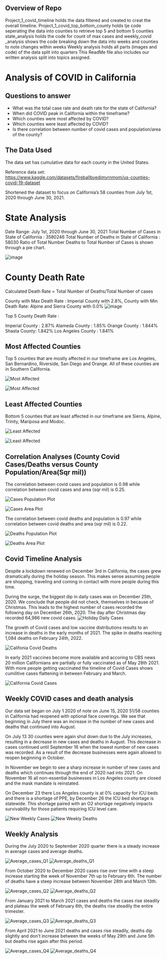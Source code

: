 ## Overview of Repo
Project_1_covid_timeline holds the data filtered and created to creat the overall timeline.
Project_1_covid_top_bottom_county holds tje code seperating the data into counties to retrieve top 5 and bottom 5 counties
state_analysis holds the code for count of max cases and
weekly_covid _analysis shows the code breaking down the data into weeks and counties to note changes within weeks
Weekly analysis holds all parts (images and code) of the data split into quarters
This ReadMe file also includes our written analysis split into topics assigned.


# Analysis  of COVID in California

## Questions to answer

* What was the total case rate and death rate for the state of California?
* When did COVID peak in California within the timeframe?
* Which counties were most  affected by COVID?
* Which counties were least affected by COVID?
* Is there correlation between number of covid cases and population/area of the county?

## The Data Used

The data set has  cumulative data for each county in the United States.

Reference data set: https://www.kaggle.com/datasets/fireballbyedimyrnmom/us-counties-covid-19-dataset 

Shortened the dataset to focus on  California’s 58 counties from July 1st, 2020 through June 30, 2021.

# State Analysis

Date Range: July 1st, 2020 through June 30, 2021
Total Number of Cases in State of California  : 3580246
Total Number of Deaths in State of California  : 58030
Ratio of Total Number Deaths to Total Number of Cases is shown through a pie chart.

![image](https://user-images.githubusercontent.com/113163234/204974639-ba8c72eb-1ae5-4f9f-9958-2a0aca3367f6.png)

# County Death Rate

Calculated Death Rate = Total Number of Deaths/Total Number of cases

County with Max Death Rate : Imperial County with 2.8%,
County with Min Death Rate: Alpine and Sierra County with 0.0% 
![image](https://user-images.githubusercontent.com/113163234/204974877-24216963-252e-4efe-afa3-113f5bb5de68.png)

Top 5 County Death Rate :

Imperial County : 2.87%
Alameda County : 1.85%
Orange County : 1.844%
Shasta County: 1.842%
Los Angeles County : 1.841%

## Most Affected Counties

Top 5 counties that are mostly affected in our timeframe are Los Angeles, San Bernardino, Riverside, San Diego and Orange. All of these counties are in Southern California.

![Most Affected](./images/top_counties_cases.png)

![Most Affected](./images/top_counties_deaths.png)

## Least Affected Counties

Bottom 5 counties that are least affected in our timeframe are Sierra, Alpine, Trinity, Mariposa and Modoc.

![Least Affected](./images/bottom_counties_cases.png)

![Least Affected](./images/bottom_counties_deaths.png)

## Correlation Analyses (County Covid Cases/Deaths versus County Population/Area(Sqr mil))

The correlation between covid cases and population is 0.98 while correlation between covid cases and area (sqr mil) is 0.25.

![Cases Population Plot](./images/plot_cases_population.png)

![Cases Area Plot](./images/plot_cases_area.png)

The correlation between covid deaths and population is 0.97 while correlation between covid deaths and area (sqr mil) is 0.22.

![Deaths Population Plot](./images/plot_deaths_population.png)

![Deaths Area Plot](./images/plot_deaths_area.png)

## Covid Timeline Analysis
Despite a lockdown renewed on December 3rd in California, the cases grew dramatically during the holiday season. This makes sense assuming people are shopping, traveling and coming in contact with more people during this time.

During the surge, the biggest dip in daily cases was on December 25th, 2020. We conclude that people did not check, themselves in  because of Christmas. This leads to the highest number of cases recorded the following day on December 26th, 2020. The day after Christmas day recorded 64,986 new covid cases.
![Holiday Daily Cases](./images/holiday_daily_cases.png)

The growth of Covid cases and low vaccine distributions results to an increase in deaths in the early months of 2021. The spike in deaths reaching 1,084 deaths on February 24th, 2022.

![Califonia Covid Deaths](./images/california_covid_deaths.png)

In early 2021 vaccines become more available and accoring to CBS news 20 million Californians are partially or fully vaccinated as of May 28th 2021. With more people getting vaccinated the timeline of Covid Cases shows cumilitive cases flattening in between February and March. 

![California Covid Cases](./images/california_covid_cases.png)

## Weekly COVID cases and death analysis
Our data set began on July 1 2020 of note on June 15, 2020 51/58 counties in California had reopened with optional face coverings. 
We see that beginning in July there was an increase in the number of new cases and deaths that continued into August. 

On July 13 30 counties were again shut down due to the July increases, resulting in a decrease in new cases and deaths in August. This decrease in cases continued until September 16 when the lowest number of new cases was recorded. As a result of the decrease businesses were again allowed to reopen beginning in October. 

In November we begin to see a sharp increase in number of new cases and deaths which continues through the end of 2020 nad into 2021. On November 16 all non-essential businesses in Los Angeles county are closed and the mask mandate is reinstated.

On December 23 there Los Angeles county is at 0% capacity for ICU beds and there is a shortage of PPE, by December 26 the ICU bed shortage is statewide. This shortage paired with an O2 shortage negatively impacts survivability for those patients requiring ICU level care. 

![New Weekly Cases](./images/NewCasesperWeek.png)
![New Weekly Deaths](./images/NewDeathsperWeek.png)

## Weekly Analysis
During the July 2020 to September 2020 quarter there is a steady increase in average cases and average deaths.

![Average_cases_Q1](https://user-images.githubusercontent.com/115526589/204977608-88a3b43d-a360-4df1-9005-bf95e3b601d7.png)
![Average_deaths_Q1](https://user-images.githubusercontent.com/115526589/204977647-fda009f1-9d3c-4d3a-aee9-2d47059e60e2.png)

From October 2020 to December 2020 cases rise over time with a steep increase starting the week of November 7th up to February 6th. The number of deaths have a steep increase between November 28th and March 13th.

![Average_cases_Q2](https://user-images.githubusercontent.com/115526589/204977682-4f0eace5-ef82-4f61-af04-24493b23c9cc.png)
![Average_deaths_Q2](https://user-images.githubusercontent.com/115526589/204977708-1ebce217-0f0c-47ae-b4d4-64a25ae9c7f3.png)

From January 2021 to March 2021 cases and deaths the cases rise steadily and plateau the week of February 6th, the deaths rise steadily the entire trimester.

![Average_cases_Q3](https://user-images.githubusercontent.com/115526589/204977752-1b299964-7549-4f00-aacb-7df41c097a08.png)
![Average_deaths_Q3](https://user-images.githubusercontent.com/115526589/204977784-a495ace6-b38f-456c-b551-aac9690c1dae.png)

From April 2021 to June 2021 deaths and cases rise steadily, deaths dip slightly and don't increase between the weeks of May 29th and June 5th but deaths rise again after this period.

![Average_cases_Q4](https://user-images.githubusercontent.com/115526589/204977822-156efe35-5486-4cba-b376-67664c8268de.png)
![Average_deaths_Q4](https://user-images.githubusercontent.com/115526589/204977856-4db6df57-b127-4dea-aee9-b4f2fd0fdd11.png)

